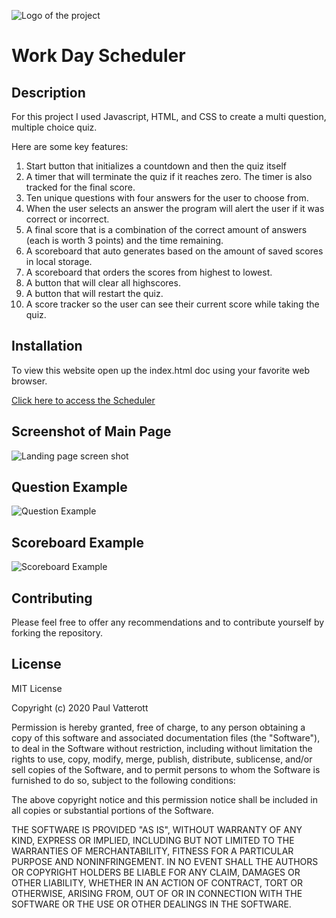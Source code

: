 ![Logo of the project](assets/images/MyPost.png)

# Work Day Scheduler

## Description

For this project I used Javascript, HTML, and CSS to create a multi question, multiple choice quiz.

Here are some key features:

1. Start button that initializes a countdown and then the quiz itself
2. A timer that will terminate the quiz if it reaches zero. The timer is also tracked for the final score.
3. Ten unique questions with four answers for the user to choose from.
4. When the user selects an answer the program will alert the user if it was correct or incorrect.
5. A final score that is a combination of the correct amount of answers (each is worth 3 points) and the time remaining.
6. A scoreboard that auto generates based on the amount of saved scores in local storage.
7. A scoreboard that orders the scores from highest to lowest.
7. A button that will clear all highscores.
8. A button that will restart the quiz.
9. A score tracker so the user can see their current score while taking the quiz.

## Installation

To view this website open up the index.html doc using your favorite web browser.

[Click here to access the Scheduler](https://pfvatterott.github.io/Work-Day-Scheduler/)

## Screenshot of Main Page

![Landing page screen shot](assets/images/startingpagescreenshot.png)

## Question Example

![Question Example](assets/images/questionexample.png)

## Scoreboard Example

![Scoreboard Example](assets/images/Scoreboard.png)

## Contributing

Please feel free to offer any recommendations and to contribute yourself by forking the repository. 

## License

MIT License

Copyright (c) 2020 Paul Vatterott

Permission is hereby granted, free of charge, to any person obtaining a copy
of this software and associated documentation files (the "Software"), to deal
in the Software without restriction, including without limitation the rights
to use, copy, modify, merge, publish, distribute, sublicense, and/or sell
copies of the Software, and to permit persons to whom the Software is
furnished to do so, subject to the following conditions:

The above copyright notice and this permission notice shall be included in all
copies or substantial portions of the Software.

THE SOFTWARE IS PROVIDED "AS IS", WITHOUT WARRANTY OF ANY KIND, EXPRESS OR
IMPLIED, INCLUDING BUT NOT LIMITED TO THE WARRANTIES OF MERCHANTABILITY,
FITNESS FOR A PARTICULAR PURPOSE AND NONINFRINGEMENT. IN NO EVENT SHALL THE
AUTHORS OR COPYRIGHT HOLDERS BE LIABLE FOR ANY CLAIM, DAMAGES OR OTHER
LIABILITY, WHETHER IN AN ACTION OF CONTRACT, TORT OR OTHERWISE, ARISING FROM,
OUT OF OR IN CONNECTION WITH THE SOFTWARE OR THE USE OR OTHER DEALINGS IN THE
SOFTWARE.